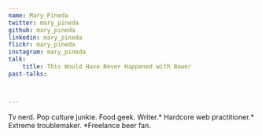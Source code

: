 ```yaml
---
name: Mary Pineda
twitter: mary_pineda
github: mary_pineda
linkedin: mary_pineda
flickr: mary_pineda
instagram: mary_pineda
talk:
    title: This Would Have Never Happened with Bower
past-talks:



---
```


Tv nerd. Pop culture junkie. Food geek. Writer.* Hardcore web practitioner.* Extreme troublemaker. *Freelance beer fan.
